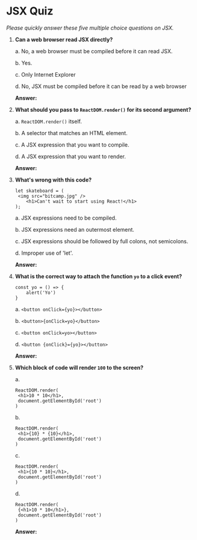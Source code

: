 # JSX Quiz

*Please quickly answer these five multiple choice questions on JSX.*

1. **Can a web browser read JSX directly?**

   a. No, a web browser must be compiled before it can read JSX.

   b. Yes.

   c. Only Internet Explorer

   d. No, JSX must be compiled before it can be read by a web browser

   **Answer:** 



2. **What should you pass to `ReactDOM.render()` for its second argument?**

   a. `ReactDOM.render()` itself.

   b. A selector that matches an HTML element.

   c. A JSX expression that you want to compile.

   d. A JSX expression that you want to render.

   **Answer:** 



3. **What's wrong with this code?**

   ```react
   let skateboard = (
   	<img src="bitcamp.jpg" />
       <h1>Can't wait to start using React!</h1>
   );
   ```

   a. JSX expressions need to be compiled.

   b. JSX expressions need an outermost element.

   c. JSX expressions should be followed by full colons, not semicolons. 

   d. Improper use of 'let'.

   **Answer:** 



4. **What is the correct way to attach the function `yo` to a click event?**

   ```react
   const yo = () => {
       alert('Yo')
   }
   ```

   a. `<button onClick={yo}></button>`

   b. `<button>{onClick=yo}</button>`

   c. `<button onClick=yo></button>`

   d. `<button {onClick}={yo}></button>`

   **Answer:** 



5. **Which block of code will render `100` to the screen?**

   a.

   ```react
   ReactDOM.render(
   	<h1>10 * 10</h1>,
   	document.getElementById('root')
   )
   ```

   b. 

   ```react
   ReactDOM.render(
   	<h1>{10} * {10}</h1>,
   	document.getElementById('root')
   )
   ```

   c. 

   ```react
   ReactDOM.render(
   	<h1>{10 * 10}</h1>,
   	document.getElementById('root')
   )
   ```

   d.

   ```react
   ReactDOM.render(
   	{<h1>10 * 10</h1>},
   	document.getElementById('root')
   )
   ```

   **Answer:** 